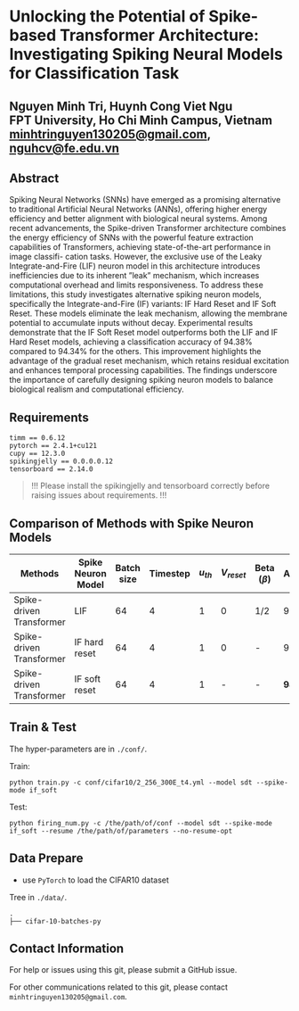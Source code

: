 # Unlocking the Potential of Spike-based Transformer Architecture: Investigating Spiking Neural Models for Classification Task

Nguyen Minh Tri, Huynh Cong Viet Ngu  
FPT University, Ho Chi Minh Campus, Vietnam  
minhtringuyen130205@gmail.com, nguhcv@fe.edu.vn
---

## Abstract

Spiking Neural Networks (SNNs) have emerged as a promising alternative to traditional Artificial Neural
Networks (ANNs), offering higher energy efficiency and better alignment with biological neural systems. Among
recent advancements, the Spike-driven Transformer architecture combines the energy efficiency of SNNs with the
powerful feature extraction capabilities of Transformers, achieving state-of-the-art performance in image classifi-
cation tasks. However, the exclusive use of the Leaky Integrate-and-Fire (LIF) neuron model in this architecture
introduces inefficiencies due to its inherent ”leak” mechanism, which increases computational overhead and limits
responsiveness. To address these limitations, this study investigates alternative spiking neuron models, specifically
the Integrate-and-Fire (IF) variants: IF Hard Reset and IF Soft Reset. These models eliminate the leak mechanism,
allowing the membrane potential to accumulate inputs without decay. Experimental results demonstrate that the IF
Soft Reset model outperforms both the LIF and IF Hard Reset models, achieving a classification accuracy of 94.38%
compared to 94.34% for the others. This improvement highlights the advantage of the gradual reset mechanism, which
retains residual excitation and enhances temporal processing capabilities. The findings underscore the importance of
carefully designing spiking neuron models to balance biological realism and computational efficiency. 

## Requirements

```python3
timm == 0.6.12
pytorch == 2.4.1+cu121
cupy == 12.3.0
spikingjelly == 0.0.0.0.12
tensorboard == 2.14.0
```

> !!! Please install the spikingjelly and tensorboard correctly before raising issues about requirements. !!!

## Comparison of Methods with Spike Neuron Models

| Methods                  | Spike Neuron Model | Batch size | Timestep | $u_{th}$ | $V_{reset}$  | Beta ($\beta$)| Accuracy |
|--------------------------|--------------------|------------|----------|----------|--------------|---------------|----------|
| Spike-driven Transformer | LIF                | 64         | 4        | 1        | 0            | 1/2           | 94.34    |
| Spike-driven Transformer | IF hard reset      | 64         | 4        | 1        | 0            | -             | 94.44    |
| Spike-driven Transformer | IF soft reset      | 64         | 4        | 1        | -            | -             | **94.53**    |

## Train & Test

The hyper-parameters are in `./conf/`.


Train:

```shell
python train.py -c conf/cifar10/2_256_300E_t4.yml --model sdt --spike-mode if_soft
```

Test:

```shell
python firing_num.py -c /the/path/of/conf --model sdt --spike-mode if_soft --resume /the/path/of/parameters --no-resume-opt

```


## Data Prepare

- use `PyTorch` to load the CIFAR10 dataset

Tree in `./data/`.

```shell
.
├── cifar-10-batches-py

```



## Contact Information


For help or issues using this git, please submit a GitHub issue.

For other communications related to this git, please contact `minhtringuyen130205@gmail.com`.
